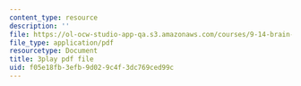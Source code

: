 ```yaml
---
content_type: resource
description: ''
file: https://ol-ocw-studio-app-qa.s3.amazonaws.com/courses/9-14-brain-structure-and-its-origins-spring-2014/f05e18fb3efb9d029c4f3dc769ced99c_555125.pdf
file_type: application/pdf
resourcetype: Document
title: 3play pdf file
uid: f05e18fb-3efb-9d02-9c4f-3dc769ced99c
---
```


